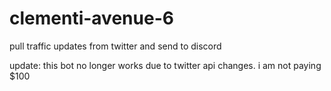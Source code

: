 # clementi-avenue-6
pull traffic updates from twitter and send to discord

update:
this bot no longer works due to twitter api changes. i am not paying $100
